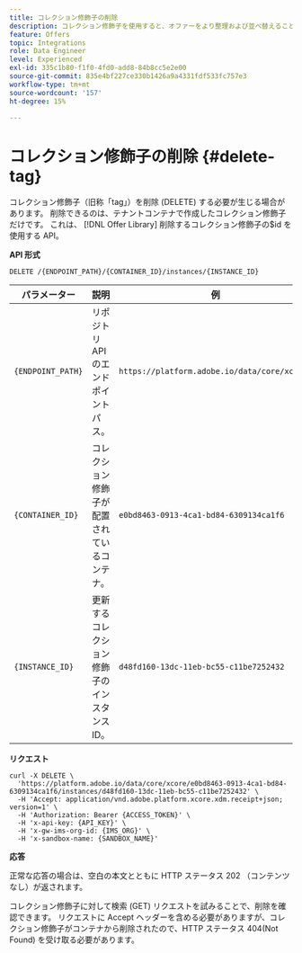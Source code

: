 ```yaml
---
title: コレクション修飾子の削除
description: コレクション修飾子を使用すると、オファーをより整理および並べ替えることができます。
feature: Offers
topic: Integrations
role: Data Engineer
level: Experienced
exl-id: 335c1b80-f1f0-4fd0-add8-84b8cc5e2e00
source-git-commit: 835e4bf227ce330b1426a9a4331fdf533fc757e3
workflow-type: tm+mt
source-wordcount: '157'
ht-degree: 15%

---
```


# コレクション修飾子の削除 {#delete-tag}

コレクション修飾子（旧称「tag」）を削除 (DELETE) する必要が生じる場合があります。 削除できるのは、テナントコンテナで作成したコレクション修飾子だけです。 これは、 [!DNL Offer Library] 削除するコレクション修飾子の$id を使用する API。

**API 形式**

```http
DELETE /{ENDPOINT_PATH}/{CONTAINER_ID}/instances/{INSTANCE_ID}
```

| パラメーター | 説明 | 例 |
| --------- | ----------- | ------- |
| `{ENDPOINT_PATH}` | リポジトリ API のエンドポイントパス。 | `https://platform.adobe.io/data/core/xcore/` |
| `{CONTAINER_ID}` | コレクション修飾子が配置されているコンテナ。 | `e0bd8463-0913-4ca1-bd84-6309134ca1f6` |
| `{INSTANCE_ID}` | 更新するコレクション修飾子のインスタンス ID。 | `d48fd160-13dc-11eb-bc55-c11be7252432` |

**リクエスト**

```shell
curl -X DELETE \
  'https://platform.adobe.io/data/core/xcore/e0bd8463-0913-4ca1-bd84-6309134ca1f6/instances/d48fd160-13dc-11eb-bc55-c11be7252432' \
  -H 'Accept: application/vnd.adobe.platform.xcore.xdm.receipt+json; version=1' \
  -H 'Authorization: Bearer {ACCESS_TOKEN}' \
  -H 'x-api-key: {API_KEY}' \
  -H 'x-gw-ims-org-id: {IMS_ORG}' \
  -H 'x-sandbox-name: {SANDBOX_NAME}'
```

**応答**

正常な応答の場合は、空白の本文とともに HTTP ステータス 202 （コンテンツなし）が返されます。

コレクション修飾子に対して検索 (GET) リクエストを試みることで、削除を確認できます。 リクエストに Accept ヘッダーを含める必要がありますが、コレクション修飾子がコンテナから削除されたので、HTTP ステータス 404(Not Found) を受け取る必要があります。
